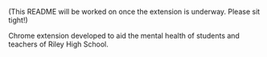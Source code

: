 (This README will be worked on once the extension is underway. Please sit tight!)

Chrome extension developed to aid the mental health of students and teachers of Riley High School.
